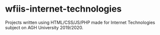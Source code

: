 # wfiis-internet-technologies
Projects written using HTML/CSS/JS/PHP made for Internet Technologies subject on AGH University 2019/2020.
